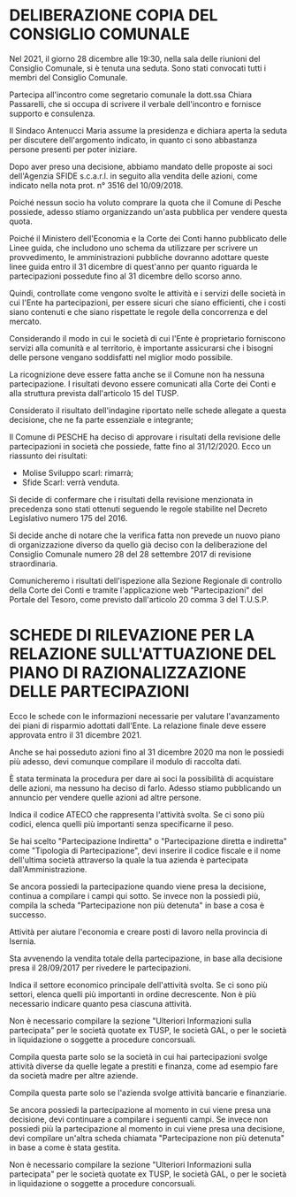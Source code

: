 # DELIBERAZIONE COPIA DEL CONSIGLIO COMUNALE
Nel 2021, il giorno 28 dicembre alle 19:30, nella sala delle riunioni del Consiglio Comunale, si è tenuta una seduta. Sono stati convocati tutti i membri del Consiglio Comunale.

Partecipa all'incontro come segretario comunale la dott.ssa Chiara Passarelli, che si occupa di scrivere il verbale dell'incontro e fornisce supporto e consulenza.

Il Sindaco Antenucci Maria assume la presidenza e dichiara aperta la seduta per discutere dell'argomento indicato, in quanto ci sono abbastanza persone presenti per poter iniziare.

Dopo aver preso una decisione, abbiamo mandato delle proposte ai soci dell'Agenzia SFIDE s.c.a.r.l. in seguito alla vendita delle azioni, come indicato nella nota prot. n° 3516 del 10/09/2018.

Poiché nessun socio ha voluto comprare la quota che il Comune di Pesche possiede, adesso stiamo organizzando un'asta pubblica per vendere questa quota.

Poiché il Ministero dell'Economia e la Corte dei Conti hanno pubblicato delle Linee guida, che includono uno schema da utilizzare per scrivere un provvedimento, le amministrazioni pubbliche dovranno adottare queste linee guida entro il 31 dicembre di quest'anno per quanto riguarda le partecipazioni possedute fino al 31 dicembre dello scorso anno.

Quindi, controllate come vengono svolte le attività e i servizi delle società in cui l'Ente ha partecipazioni, per essere sicuri che siano efficienti, che i costi siano contenuti e che siano rispettate le regole della concorrenza e del mercato.

Considerando il modo in cui le società di cui l'Ente è proprietario forniscono servizi alla comunità e al territorio, è importante assicurarsi che i bisogni delle persone vengano soddisfatti nel miglior modo possibile.

La ricognizione deve essere fatta anche se il Comune non ha nessuna partecipazione. I risultati devono essere comunicati alla Corte dei Conti e alla struttura prevista dall'articolo 15 del TUSP.

Considerato il risultato dell'indagine riportato nelle schede allegate a questa decisione, che ne fa parte essenziale e integrante;

Il Comune di PESCHE ha deciso di approvare i risultati della revisione delle partecipazioni in società che possiede, fatte fino al 31/12/2020. Ecco un riassunto dei risultati:
- Molise Sviluppo scarl: rimarrà;
- Sfide Scarl: verrà venduta.

Si decide di confermare che i risultati della revisione menzionata in precedenza sono stati ottenuti seguendo le regole stabilite nel Decreto Legislativo numero 175 del 2016.

Si decide anche di notare che la verifica fatta non prevede un nuovo piano di organizzazione diverso da quello già deciso con la deliberazione del Consiglio Comunale numero 28 del 28 settembre 2017 di revisione straordinaria.

Comunicheremo i risultati dell'ispezione alla Sezione Regionale di controllo della Corte dei Conti e tramite l'applicazione web "Partecipazioni" del Portale del Tesoro, come previsto dall'articolo 20 comma 3 del T.U.S.P.

# SCHEDE DI RILEVAZIONE PER LA RELAZIONE SULL'ATTUAZIONE DEL PIANO DI RAZIONALIZZAZIONE DELLE PARTECIPAZIONI
Ecco le schede con le informazioni necessarie per valutare l'avanzamento dei piani di risparmio adottati dall'Ente. La relazione finale deve essere approvata entro il 31 dicembre 2021.

Anche se hai posseduto azioni fino al 31 dicembre 2020 ma non le possiedi più adesso, devi comunque compilare il modulo di raccolta dati.

È stata terminata la procedura per dare ai soci la possibilità di acquistare delle azioni, ma nessuno ha deciso di farlo. Adesso stiamo pubblicando un annuncio per vendere quelle azioni ad altre persone.

Indica il codice ATECO che rappresenta l'attività svolta. Se ci sono più codici, elenca quelli più importanti senza specificarne il peso.

Se hai scelto "Partecipazione Indiretta" o "Partecipazione diretta e indiretta" come "Tipologia di Partecipazione", devi inserire il codice fiscale e il nome dell'ultima società attraverso la quale la tua azienda è partecipata dall'Amministrazione.

Se ancora possiedi la partecipazione quando viene presa la decisione, continua a compilare i campi qui sotto. Se invece non la possiedi più, compila la scheda "Partecipazione non più detenuta" in base a cosa è successo.

Attività per aiutare l'economia e creare posti di lavoro nella provincia di Isernia.

Sta avvenendo la vendita totale della partecipazione, in base alla decisione presa il 28/09/2017 per rivedere le partecipazioni.

Indica il settore economico principale dell'attività svolta. Se ci sono più settori, elenca quelli più importanti in ordine decrescente. Non è più necessario indicare quanto pesa ciascuna attività.

Non è necessario compilare la sezione "Ulteriori Informazioni sulla partecipata" per le società quotate ex TUSP, le società GAL, o per le società in liquidazione o soggette a procedure concorsuali.

Compila questa parte solo se la società in cui hai partecipazioni svolge attività diverse da quelle legate a prestiti e finanza, come ad esempio fare da società madre per altre aziende.

Compila questa parte solo se l'azienda svolge attività bancarie e finanziarie.

Se ancora possiedi la partecipazione al momento in cui viene presa una decisione, devi continuare a compilare i seguenti campi. Se invece non possiedi più la partecipazione al momento in cui viene presa una decisione, devi compilare un'altra scheda chiamata "Partecipazione non più detenuta" in base a come è stata gestita.

Non è necessario compilare la sezione "Ulteriori Informazioni sulla partecipata" per le società quotate ex TUSP, le società GAL, o per le società in liquidazione o soggette a procedure concorsuali.

